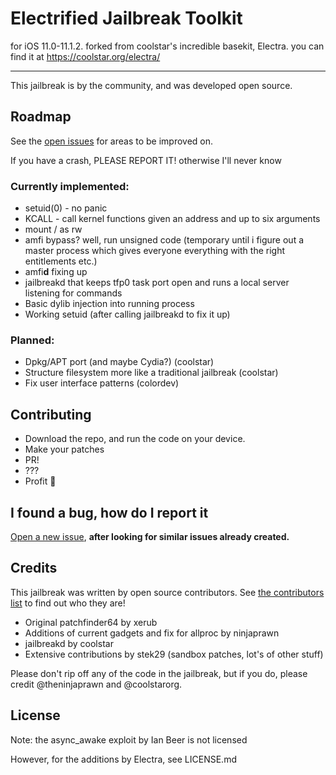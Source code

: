 # Electrified Jailbreak Toolkit 
for iOS 11.0-11.1.2.
forked from coolstar's incredible basekit, Electra. you can find it at https://coolstar.org/electra/

---

This jailbreak is by the community, and was developed open source.

## Roadmap
See the [open issues](https://github.com/coolstar/electra/issues) for areas to be improved on.

If you have a crash, PLEASE REPORT IT! otherwise I'll never know

### Currently implemented:
- setuid(0) - no panic
- KCALL - call kernel functions given an address and up to six arguments
- mount / as rw
- amfi bypass? well, run unsigned code (temporary until i figure out a master process which gives everyone everything with the right entitlements etc.)
- amfi**d** fixing up
- jailbreakd that keeps tfp0 task port open and runs a local server listening for commands
- Basic dylib injection into running process
- Working setuid (after calling jailbreakd to fix it up)

### Planned:
- Dpkg/APT port (and maybe Cydia?) (coolstar)
- Structure filesystem more like a traditional jailbreak (coolstar)
- Fix user interface patterns (colordev)

## Contributing

* Download the repo, and run the code on your device.
* Make your patches
* PR!
* ???
* Profit :tada:

## I found a bug, how do I report it
[Open a new issue](https://github.com/coolstar/electra/issues/new), **after looking for similar issues already created.**

## Credits

This jailbreak was written by open source contributors. See [the contributors list](https://github.com/coolstar/electra/graphs/contributors) to find out who they are!

* Original patchfinder64 by xerub
* Additions of current gadgets and fix for allproc by ninjaprawn 
* jailbreakd by coolstar
* Extensive contributions by stek29 (sandbox patches, lot's of other stuff)

Please don't rip off any of the code in the jailbreak, but if you do, please credit @theninjaprawn and @coolstarorg.

## License

Note: the async_awake exploit by Ian Beer is not licensed

However, for the additions by Electra, see LICENSE.md

